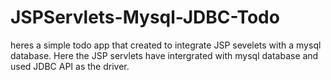 # JSPServlets-Mysql-JDBC-Todo
heres a simple todo app that created to integrate JSP sevelets with a mysql database. Here the JSP servlets have intergrated with mysql database and used JDBC API as the driver.
